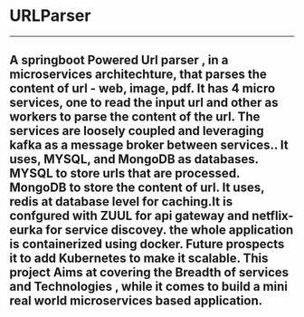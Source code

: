 # URLParser
-----------------------------------------------------------------------------------------------------------------------------------------------------------------
A springboot Powered Url parser , in a microservices architechture, that parses the content of url - web, image, pdf. It has 4 micro services, one to read the input url and other as workers to parse the content of the url. The services are loosely  coupled and leveraging kafka as a message broker between services.. It uses, MYSQL, and MongoDB as databases. MYSQL to store urls that are processed. MongoDB to store the content of url. It uses, redis at database level for caching.It is confgured with ZUUL for api gateway and netflix-eurka for service discovey. the whole application is containerized using docker. Future prospects it to add Kubernetes to make it scalable. This project Aims at covering the Breadth of services and Technologies , while it comes to build a mini real world microservices based application.
-----------------------------------------------------------------------------------------------------------------------------------------------------------------
